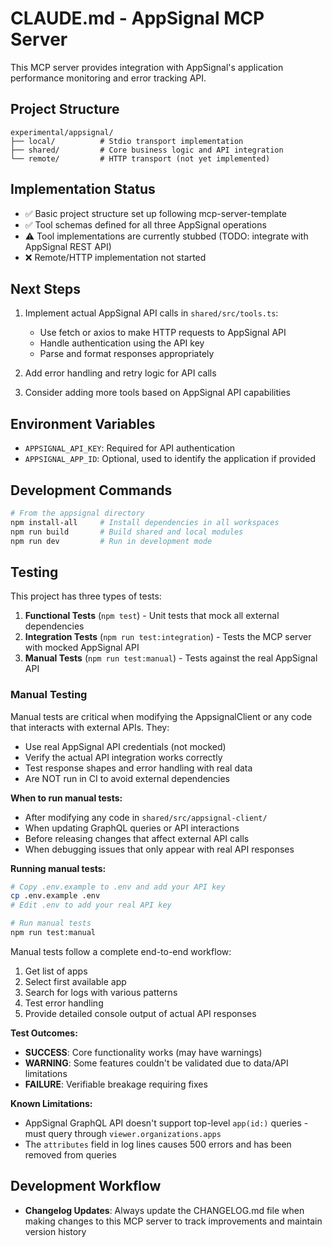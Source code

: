 # CLAUDE.md - AppSignal MCP Server

This MCP server provides integration with AppSignal's application performance monitoring and error tracking API.

## Project Structure

```
experimental/appsignal/
├── local/          # Stdio transport implementation
├── shared/         # Core business logic and API integration
└── remote/         # HTTP transport (not yet implemented)
```

## Implementation Status

- ✅ Basic project structure set up following mcp-server-template
- ✅ Tool schemas defined for all three AppSignal operations
- ⚠️ Tool implementations are currently stubbed (TODO: integrate with AppSignal REST API)
- ❌ Remote/HTTP implementation not started

## Next Steps

1. Implement actual AppSignal API calls in `shared/src/tools.ts`:
   - Use fetch or axios to make HTTP requests to AppSignal API
   - Handle authentication using the API key
   - Parse and format responses appropriately

2. Add error handling and retry logic for API calls

3. Consider adding more tools based on AppSignal API capabilities

## Environment Variables

- `APPSIGNAL_API_KEY`: Required for API authentication
- `APPSIGNAL_APP_ID`: Optional, used to identify the application if provided

## Development Commands

```bash
# From the appsignal directory
npm install-all     # Install dependencies in all workspaces
npm run build       # Build shared and local modules
npm run dev         # Run in development mode
```

## Testing

This project has three types of tests:

1. **Functional Tests** (`npm test`) - Unit tests that mock all external dependencies
2. **Integration Tests** (`npm run test:integration`) - Tests the MCP server with mocked AppSignal API
3. **Manual Tests** (`npm run test:manual`) - Tests against the real AppSignal API

### Manual Testing

Manual tests are critical when modifying the AppsignalClient or any code that interacts with external APIs. They:

- Use real AppSignal API credentials (not mocked)
- Verify the actual API integration works correctly
- Test response shapes and error handling with real data
- Are NOT run in CI to avoid external dependencies

**When to run manual tests:**

- After modifying any code in `shared/src/appsignal-client/`
- When updating GraphQL queries or API interactions
- Before releasing changes that affect external API calls
- When debugging issues that only appear with real API responses

**Running manual tests:**

```bash
# Copy .env.example to .env and add your API key
cp .env.example .env
# Edit .env to add your real API key

# Run manual tests
npm run test:manual
```

Manual tests follow a complete end-to-end workflow:

1. Get list of apps
2. Select first available app
3. Search for logs with various patterns
4. Test error handling
5. Provide detailed console output of actual API responses

**Test Outcomes:**

- **SUCCESS**: Core functionality works (may have warnings)
- **WARNING**: Some features couldn't be validated due to data/API limitations
- **FAILURE**: Verifiable breakage requiring fixes

**Known Limitations:**

- AppSignal GraphQL API doesn't support top-level `app(id:)` queries - must query through `viewer.organizations.apps`
- The `attributes` field in log lines causes 500 errors and has been removed from queries

## Development Workflow

- **Changelog Updates**: Always update the CHANGELOG.md file when making changes to this MCP server to track improvements and maintain version history
